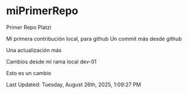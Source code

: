 # miPrimerRepo
Primer Repo Platzi

Mi primera contribución local, para github
Un commit más desde github


Una actualización más

Cambios desde mi rama local dev-01

Esto es un cambio

<!--RECENT_ACTIVITY:start-->
<!--RECENT_ACTIVITY:end-->

<!--RECENT_ACTIVITY:last_update-->
Last Updated: Tuesday, August 26th, 2025, 1:09:27 PM
<!--RECENT_ACTIVITY:last_update_end-->
